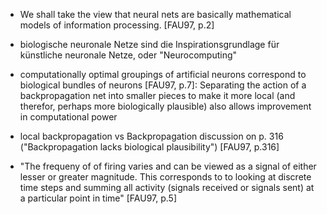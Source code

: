  - We shall take the view that neural nets are basically mathematical models of information processing. [FAU97, p.2]
 - biologische neuronale Netze sind die Inspirationsgrundlage für künstliche neuronale Netze, oder "Neurocomputing"

 - computationally optimal groupings of artificial neurons correspond to biological bundles of neurons [FAU97, p.7]: Separating the action of a backpropagation net into smaller pieces to make it more local (and therefor, perhaps more biologically plausible) also allows improvement in computational power

- local backpropagation vs Backpropagation discussion on p. 316 ("Backpropagation lacks  biological plausibility") [FAU97, p.316]

- "The frequeny of of firing varies and can be viewed as a signal of either lesser or greater magnitude. This corresponds to to looking at discrete time steps and summing all activity (signals received or signals sent) at a particular point in time" [FAU97, p.5] 

